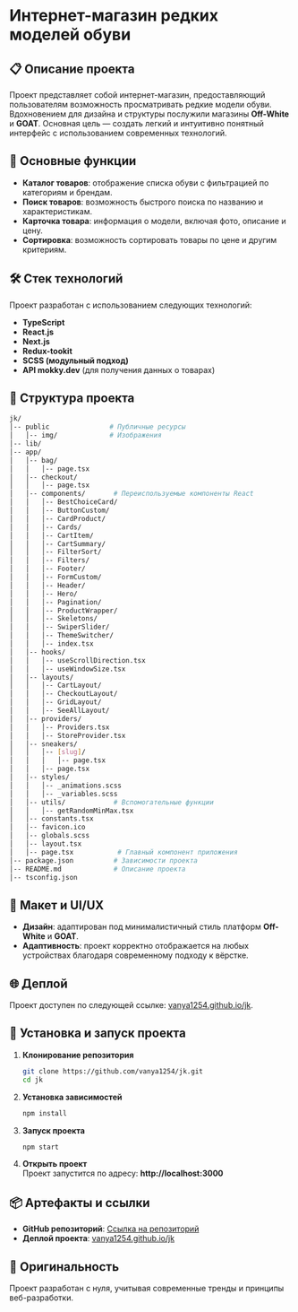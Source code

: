 # Интернет-магазин редких моделей обуви

## 📋 Описание проекта

Проект представляет собой интернет-магазин, предоставляющий пользователям возможность просматривать редкие модели обуви. Вдохновением для дизайна и структуры послужили магазины **Off-White** и **GOAT**. Основная цель — создать легкий и интуитивно понятный интерфейс с использованием современных технологий.

## 🚀 Основные функции

- **Каталог товаров**: отображение списка обуви с фильтрацией по категориям и брендам.
- **Поиск товаров**: возможность быстрого поиска по названию и характеристикам.
- **Карточка товара**: информация о модели, включая фото, описание и цену.
- **Сортировка**: возможность сортировать товары по цене и другим критериям.

## 🛠️ Стек технологий

Проект разработан с использованием следующих технологий:

- **TypeScript**
- **React.js**
- **Next.js**
- **Redux-tookit**
- **SCSS (модульный подход)**
- **API mokky.dev** (для получения данных о товарах)

## 📂 Структура проекта

```bash
jk/
│-- public               # Публичные ресурсы
│   │-- img/             # Изображения
│-- lib/
│-- app/
│   │-- bag/
│   │   │-- page.tsx
│   │-- checkout/
│   │   │-- page.tsx
│   │-- components/       # Переиспользуемые компоненты React
│   │   │-- BestChoiceCard/
│   │   │-- ButtonCustom/
│   │   │-- CardProduct/
│   │   │-- Cards/
│   │   │-- CartItem/
│   │   │-- CartSummary/
│   │   │-- FilterSort/
│   │   │-- Filters/
│   │   │-- Footer/
│   │   │-- FormCustom/
│   │   │-- Header/
│   │   │-- Hero/
│   │   │-- Pagination/
│   │   │-- ProductWrapper/
│   │   │-- Skeletons/
│   │   │-- SwiperSlider/
│   │   │-- ThemeSwitcher/
│   │   │-- index.tsx
│   │-- hooks/
│   │   │-- useScrollDirection.tsx
│   │   │-- useWindowSize.tsx
│   │-- layouts/
│   │   │-- CartLayout/
│   │   │-- CheckoutLayout/
│   │   │-- GridLayout/
│   │   │-- SeeAllLayout/
│   │-- providers/
│   │   │-- Providers.tsx
│   │   │-- StoreProvider.tsx
│   │-- sneakers/
│   │   │-- [slug]/
│   │   │   │-- page.tsx
│   │   │-- page.tsx
│   │-- styles/
│   │   │-- _animations.scss
│   │   │-- _variables.scss
│   │-- utils/            # Вспомогательные функции
│   │   │-- getRandomMinMax.tsx
│   │-- constants.tsx
│   │-- favicon.ico
│   │-- globals.scss
│   │-- layout.tsx
│   │-- page.tsx           # Главный компонент приложения
│-- package.json          # Зависимости проекта
│-- README.md             # Описание проекта
│-- tsconfig.json
```

## 🎨 Макет и UI/UX

- **Дизайн**: адаптирован под минималистичный стиль платформ **Off-White** и **GOAT**.
- **Адаптивность**: проект корректно отображается на любых устройствах благодаря современному подходу к вёрстке.

## 🌐 Деплой

Проект доступен по следующей ссылке: [vanya1254.github.io/jk](https://vanya1254.github.io/jk/).

## 🔧 Установка и запуск проекта

1. **Клонирование репозитория**

   ```bash
   git clone https://github.com/vanya1254/jk.git
   cd jk
   ```

2. **Установка зависимостей**

   ```bash
   npm install
   ```

3. **Запуск проекта**

   ```bash
   npm start
   ```

4. **Открыть проект**  
   Проект запустится по адресу: **http://localhost:3000**

## 📦 Артефакты и ссылки

- **GitHub репозиторий**: [Ссылка на репозиторий](https://github.com/vanya1254/jk)
- **Деплой проекта**: [vanya1254.github.io/jk](https://vanya1254.github.io/jk/)

## 🧪 Оригинальность

Проект разработан с нуля, учитывая современные тренды и принципы веб-разработки.

